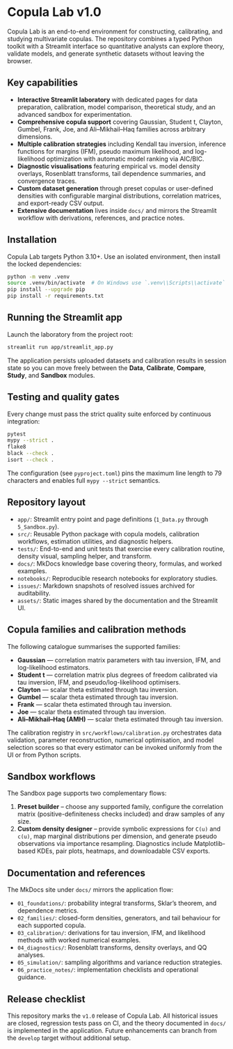 # Copula Lab v1.0

Copula Lab is an end-to-end environment for constructing, calibrating, and
studying multivariate copulas. The repository combines a typed Python toolkit
with a Streamlit interface so quantitative analysts can explore theory,
validate models, and generate synthetic datasets without leaving the browser.

## Key capabilities

- **Interactive Streamlit laboratory** with dedicated pages for data
  preparation, calibration, model comparison, theoretical study, and an
  advanced sandbox for experimentation.
- **Comprehensive copula support** covering Gaussian, Student t, Clayton,
  Gumbel, Frank, Joe, and Ali–Mikhail–Haq families across arbitrary
  dimensions.
- **Multiple calibration strategies** including Kendall tau inversion,
  inference functions for margins (IFM), pseudo maximum likelihood, and
  log-likelihood optimization with automatic model ranking via AIC/BIC.
- **Diagnostic visualisations** featuring empirical vs. model density overlays,
  Rosenblatt transforms, tail dependence summaries, and convergence traces.
- **Custom dataset generation** through preset copulas or user-defined
  densities with configurable marginal distributions, correlation matrices, and
  export-ready CSV output.
- **Extensive documentation** lives inside `docs/` and mirrors the
  Streamlit workflow with derivations, references, and practice notes.

## Installation

Copula Lab targets Python 3.10+. Use an isolated environment,
then install the locked dependencies:

```bash
python -m venv .venv
source .venv/bin/activate  # On Windows use `.venv\\Scripts\\activate`
pip install --upgrade pip
pip install -r requirements.txt
```

## Running the Streamlit app

Launch the laboratory from the project root:

```bash
streamlit run app/streamlit_app.py
```

The application persists uploaded datasets and calibration results in session
state so you can move freely between the **Data**, **Calibrate**, **Compare**,
**Study**, and **Sandbox** modules.

## Testing and quality gates

Every change must pass the strict quality suite enforced by continuous
integration:

```bash
pytest
mypy --strict .
flake8
black --check .
isort --check .
```

The configuration (see `pyproject.toml`) pins the maximum line length to 79
characters and enables full `mypy --strict` semantics.

## Repository layout

- `app/`: Streamlit entry point and page definitions (`1_Data.py` through
  `5_Sandbox.py`).
- `src/`: Reusable Python package with copula models, calibration workflows,
  estimation utilities, and diagnostic helpers.
- `tests/`: End-to-end and unit tests that exercise every calibration routine,
  density visual, sampling helper, and transform.
- `docs/`: MkDocs knowledge base covering theory, formulas, and worked
  examples.
- `notebooks/`: Reproducible research notebooks for exploratory studies.
- `issues/`: Markdown snapshots of resolved issues archived for auditability.
- `assets/`: Static images shared by the documentation and the Streamlit UI.

## Copula families and calibration methods

The following catalogue summarises the supported families:

- **Gaussian** — correlation matrix parameters with tau inversion, IFM,
  and log-likelihood estimators.
- **Student t** — correlation matrix plus degrees of freedom calibrated
  via tau inversion, IFM, and pseudo/log-likelihood optimisers.
- **Clayton** — scalar theta estimated through tau inversion.
- **Gumbel** — scalar theta estimated through tau inversion.
- **Frank** — scalar theta estimated through tau inversion.
- **Joe** — scalar theta estimated through tau inversion.
- **Ali–Mikhail–Haq (AMH)** — scalar theta estimated through tau inversion.

The calibration registry in `src/workflows/calibration.py` orchestrates data
validation, parameter reconstruction, numerical optimisation, and model
selection scores so that every estimator can be invoked uniformly from the UI
or from Python scripts.

## Sandbox workflows

The Sandbox page supports two complementary flows:

1. **Preset builder** – choose any supported family, configure the correlation
   matrix (positive-definiteness checks included) and draw samples of
   any size.
2. **Custom density designer** – provide symbolic expressions for `C(u)` and
   `c(u)`, map marginal distributions per dimension, and generate pseudo
   observations via importance resampling. Diagnostics include Matplotlib-based
   KDEs, pair plots, heatmaps, and downloadable CSV exports.

## Documentation and references

The MkDocs site under `docs/` mirrors the application flow:

- `01_foundations/`: probability integral transforms, Sklar’s theorem, and
  dependence metrics.
- `02_families/`: closed-form densities, generators, and tail behaviour for
  each supported copula.
- `03_calibration/`: derivations for tau inversion, IFM, and likelihood methods
  with worked numerical examples.
- `04_diagnostics/`: Rosenblatt transforms, density overlays, and QQ analyses.
- `05_simulation/`: sampling algorithms and variance reduction strategies.
- `06_practice_notes/`: implementation checklists and operational guidance.

## Release checklist

This repository marks the `v1.0` release of Copula Lab. All historical issues
are closed, regression tests pass on CI, and the theory documented in `docs/`
is implemented in the application. Future enhancements can branch from the
`develop` target without additional setup.

